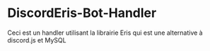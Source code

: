 # DiscordEris-Bot-Handler
Ceci est un handler utilisant la librairie Eris qui est une alternative à discord.js et MySQL
